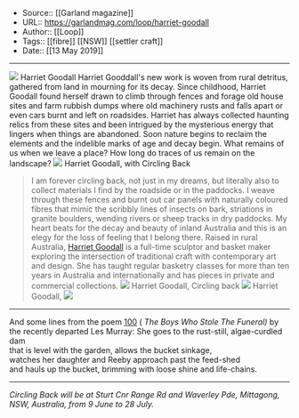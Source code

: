﻿
  * Source:: [[Garland magazine]]
  * URL:: https://garlandmag.com/loop/harriet-goodall
  * Author:: [[Loop]]
  * Tags:: [[fibre]] [[NSW]] [[settler craft]]
  * Date:: [[13 May 2019]]


* * *
[![](https://garlandmag.com/wp-content/uploads/2019/05/DSC82641-01-1024x724.jpg)](https://garlandmag.com/wp-content/uploads/2019/05/DSC82641-01.jpg)
Harriet Goodall
Harriet Gooddall's new work is woven from rural detritus, gathered from land in mourning for its decay.
Since childhood, Harriet Goodall found herself drawn to climb through fences and forage old house sites and farm rubbish dumps where old machinery rusts and falls apart or even cars burnt and left on roadsides. Harriet has always collected haunting relics from these sites and been intrigued by the mysterious energy that lingers when things are abandoned. Soon nature begins to reclaim the elements and the indelible marks of age and decay begin. What remains of us when we leave a place? How long do traces of us remain on the landscape?
[![](https://garlandmag.com/wp-content/uploads/2019/05/Harriet-Goodall_Circling-Back_with-work.jpg)](https://garlandmag.com/wp-content/uploads/2019/05/Harriet-Goodall_Circling-Back_with-work.jpg)
Harriet Goodall, with Circling Back
> I am forever circling back, not just in my dreams, but literally also to collect materials I find by the roadside or in the paddocks. I weave through these fences and burnt out car panels with naturally coloured fibres that mimic the scribbly lines of insects on bark, striations in granite boulders, wending rivers or sheep tracks in dry paddocks. My heart beats for the decay and beauty of inland Australia and this is an elegy for the loss of feeling that I belong there.
Raised in rural Australia, [Harriet Goodall](https://harrietgoodall.com/) is a full-time sculptor and basket maker exploring the intersection of traditional craft with contemporary art and design. She has taught regular basketry classes for more than ten years in Australia and internationally and has pieces in private and commercial collections.
[![](https://garlandmag.com/wp-content/uploads/2019/05/Harriet-Goodall_Circling-back-SMALL-1-1024x697.jpg)](https://garlandmag.com/wp-content/uploads/2019/05/Harriet-Goodall_Circling-back-SMALL-1.jpg)
Harriet Goodall, Circling back
[![](https://garlandmag.com/wp-content/uploads/2019/05/DSC80912-01.jpg)](https://garlandmag.com/wp-content/uploads/2019/05/DSC80912-01.jpg)
Harriet Goodall,
[![](https://garlandmag.com/wp-content/uploads/2019/05/DSC8082-01.jpg)](https://garlandmag.com/wp-content/uploads/2019/05/DSC8082-01.jpg)
* * *
And some lines from the poem [100](http://www.lesmurray.org/uncollected_bsf.htm) ( _The Boys Who Stole The Funeral)_ by the recently departed Les Murray:
She goes to the rust-still, algae-curdled dam  
that is level with the garden, allows the bucket sinkage,  
watches her daughter and Reeby approach past the feed-shed  
and hauls up the bucket, brimming with loose shine and life-chains.
* * *
 _Circling Back will be at Sturt Cnr Range Rd and Waverley Pde, Mittagong, NSW, Australia, from 9 June to 28 July._
